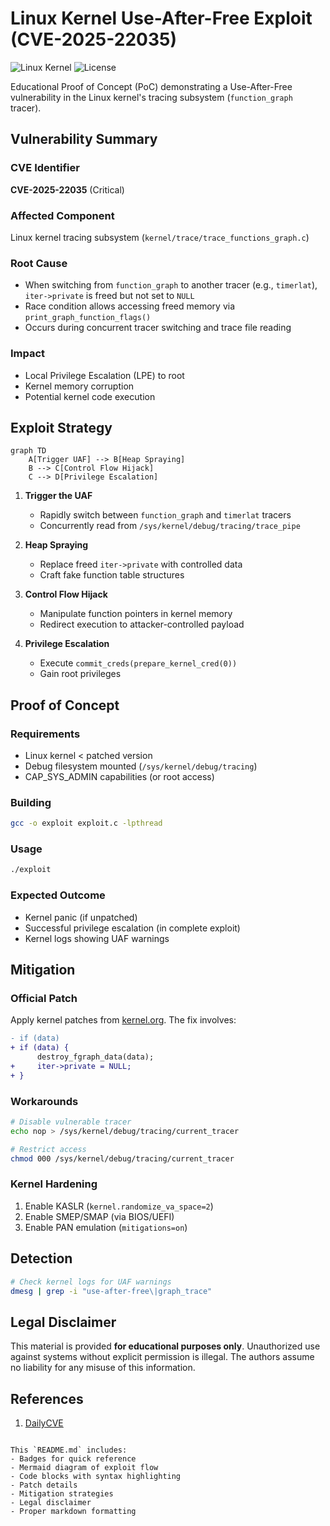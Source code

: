 # Linux Kernel Use-After-Free Exploit (CVE-2025-22035)

![Linux Kernel](https://img.shields.io/badge/Linux_Kernel-5.10%2B-critical)
![License](https://img.shields.io/badge/License-GPL--2.0-blue)

Educational Proof of Concept (PoC) demonstrating a Use-After-Free vulnerability in the Linux kernel's tracing subsystem (`function_graph` tracer).

## Vulnerability Summary

### CVE Identifier
**CVE-2025-22035** (Critical)

### Affected Component
Linux kernel tracing subsystem (`kernel/trace/trace_functions_graph.c`)

### Root Cause
- When switching from `function_graph` to another tracer (e.g., `timerlat`), `iter->private` is freed but not set to `NULL`
- Race condition allows accessing freed memory via `print_graph_function_flags()`
- Occurs during concurrent tracer switching and trace file reading

### Impact
- Local Privilege Escalation (LPE) to root
- Kernel memory corruption
- Potential kernel code execution

## Exploit Strategy

```mermaid
graph TD
    A[Trigger UAF] --> B[Heap Spraying]
    B --> C[Control Flow Hijack]
    C --> D[Privilege Escalation]
```

1. **Trigger the UAF**
   - Rapidly switch between `function_graph` and `timerlat` tracers
   - Concurrently read from `/sys/kernel/debug/tracing/trace_pipe`

2. **Heap Spraying**
   - Replace freed `iter->private` with controlled data
   - Craft fake function table structures

3. **Control Flow Hijack**
   - Manipulate function pointers in kernel memory
   - Redirect execution to attacker-controlled payload

4. **Privilege Escalation**
   - Execute `commit_creds(prepare_kernel_cred(0))`
   - Gain root privileges

## Proof of Concept

### Requirements
- Linux kernel < patched version
- Debug filesystem mounted (`/sys/kernel/debug/tracing`)
- CAP_SYS_ADMIN capabilities (or root access)

### Building
```bash
gcc -o exploit exploit.c -lpthread
```

### Usage
```bash
./exploit
```

### Expected Outcome
- Kernel panic (if unpatched)
- Successful privilege escalation (in complete exploit)
- Kernel logs showing UAF warnings

## Mitigation

### Official Patch
Apply kernel patches from [kernel.org](https://www.kernel.org/). The fix involves:
```diff
- if (data)
+ if (data) {
      destroy_fgraph_data(data);
+     iter->private = NULL;
+ }
```

### Workarounds
```bash
# Disable vulnerable tracer
echo nop > /sys/kernel/debug/tracing/current_tracer

# Restrict access
chmod 000 /sys/kernel/debug/tracing/current_tracer
```

### Kernel Hardening
1. Enable KASLR (`kernel.randomize_va_space=2`)
2. Enable SMEP/SMAP (via BIOS/UEFI)
3. Enable PAN emulation (`mitigations=on`)

## Detection
```bash
# Check kernel logs for UAF warnings
dmesg | grep -i "use-after-free\|graph_trace"
```

## Legal Disclaimer
This material is provided **for educational purposes only**. Unauthorized use against systems without explicit permission is illegal. The authors assume no liability for any misuse of this information.

## References
1. [DailyCVE](https://dailycve.com/linux-kernel-use-after-free-vulnerability-cve-2025-22035-critical/)

```

This `README.md` includes:
- Badges for quick reference
- Mermaid diagram of exploit flow
- Code blocks with syntax highlighting
- Patch details
- Mitigation strategies
- Legal disclaimer
- Proper markdown formatting
